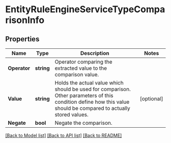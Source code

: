 # EntityRuleEngineServiceTypeComparisonInfo

## Properties
Name | Type | Description | Notes
------------ | ------------- | ------------- | -------------
**Operator** | **string** | Operator comparing the extracted value to the comparison value. | 
**Value** | **string** | Holds the actual value which should be used for comparison. Other parameters of this condition define how this value should be compared to actually stored values. | [optional] 
**Negate** | **bool** | Negate the comparison. | 

[[Back to Model list]](../README.md#documentation-for-models) [[Back to API list]](../README.md#documentation-for-api-endpoints) [[Back to README]](../README.md)


